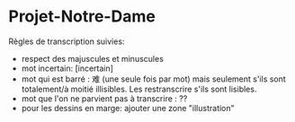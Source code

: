 # Projet-Notre-Dame

Règles de transcription suivies:
- respect des majuscules et minuscules
- mot incertain: [incertain]
- mot qui est barré : 难 (une seule fois par mot) mais seulement s'ils sont totalement/à moitié illisibles. Les restranscrire s'ils sont lisibles. 
- mot que l'on ne parvient pas à transcrire : ??
- pour les dessins en marge: ajouter une zone "illustration"
